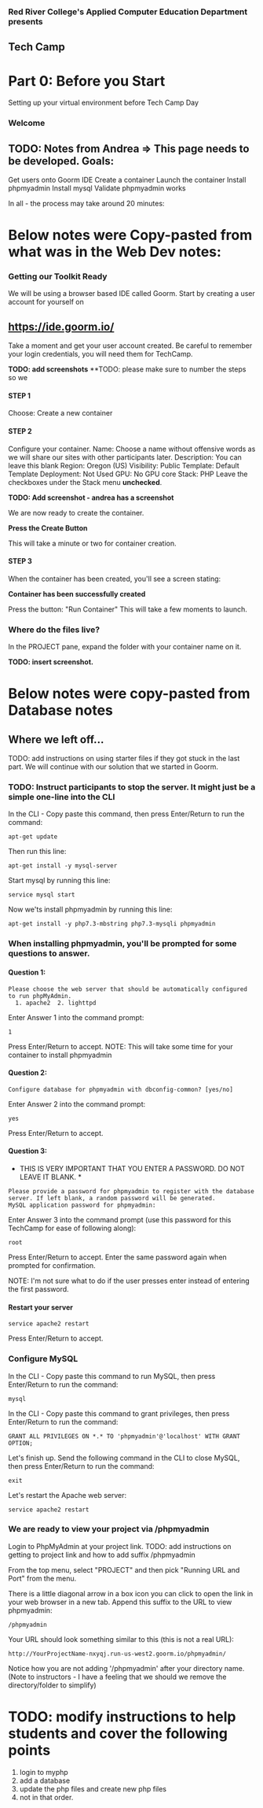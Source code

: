 ### Red River College's Applied Computer Education Department presents  
## Tech Camp
# Part 0: Before you Start
Setting up your virtual environment before Tech Camp Day	

### Welcome


**TODO: Notes from Andrea => This page needs to be developed.**
Goals: 
------
Get users onto Goorm IDE
Create a container
Launch the container
Install phpmyadmin
Install mysql
Validate phpmyadmin works

In all - the process may take around 20 minutes:

# Below notes were Copy-pasted from what was in the Web Dev notes:
### Getting our Toolkit Ready
We will be using a browser based IDE called Goorm.
Start by creating a user account for yourself on 
## https://ide.goorm.io/

Take a moment and get your user account created. Be careful to remember your login credentials, you will need them for TechCamp. 

**TODO: add screenshots**
**TODO: please make sure to number the steps so we

#### STEP 1
Choose: Create a new container

#### STEP 2
Configure your container. 
Name: Choose a name without offensive words as we will share our sites with other participants later.
Description: You can leave this blank
Region: Oregon (US)
Visibility: Public
Template: Default Template
Deployment: Not Used
GPU: No GPU core
Stack: PHP
Leave the checkboxes under the Stack menu **unchecked**.

**TODO: Add screenshot - andrea has a screenshot**

We are now ready to create the container.

**Press the Create Button**

This will take a minute or two for container creation.

#### STEP 3
When the container has been created, you'll see a screen stating:

**Container has been successfully created**

Press the button: "Run Container"
This will take a few moments to launch.

### Where do the files live?
In the PROJECT pane, expand the folder with your container name on it.

**TODO: insert screenshot.**


# Below notes were copy-pasted from Database notes
## Where we left off...
TODO: add instructions on using starter files if they got stuck in the last part.
We will continue with our solution that we started in Goorm.

### TODO: Instruct participants to stop the server. It might just be a simple one-line into the CLI


In the CLI - Copy paste this command, then press Enter/Return to run the command:
```
apt-get update
```

Then run this line:
```
apt-get install -y mysql-server
```

Start mysql by running this line:
```
service mysql start
```

Now we'ts install phpmyadmin by running this line:
```
apt-get install -y php7.3-mbstring php7.3-mysqli phpmyadmin
```

### When installing phpmyadmin, you'll be prompted for some questions to answer.

#### Question 1:
```
Please choose the web server that should be automatically configured to run phpMyAdmin.
  1. apache2  2. lighttpd
```

Enter Answer 1 into the command prompt:
```
1
```
Press Enter/Return to accept.
NOTE: This will take some time for your container to install phpmyadmin

#### Question 2:
```
Configure database for phpmyadmin with dbconfig-common? [yes/no]

```

Enter Answer 2 into the command prompt:
```
yes
```
Press Enter/Return to accept.

#### Question 3:
* THIS IS VERY IMPORTANT THAT YOU ENTER A PASSWORD. DO NOT LEAVE IT BLANK. *
```
Please provide a password for phpmyadmin to register with the database server. If left blank, a random password will be generated.
MySQL application password for phpmyadmin:
```

Enter Answer 3 into the command prompt (use this password for this TechCamp for ease of following along):
```
root
```
Press Enter/Return to accept. Enter the same password again when prompted for confirmation.

NOTE: I'm not sure what to do if the user presses enter instead of entering the first password.

#### Restart your server
```
service apache2 restart
```
Press Enter/Return to accept.

### Configure MySQL
In the CLI - Copy paste this command to run MySQL, then press Enter/Return to run the command:
```
mysql
```

In the CLI - Copy paste this command to grant privileges, then press Enter/Return to run the command:
```
GRANT ALL PRIVILEGES ON *.* TO 'phpmyadmin'@'localhost' WITH GRANT OPTION;
```

Let's finish up. Send the following command in the CLI to close MySQL, then press Enter/Return to run the command:
```
exit
```

Let's restart the Apache web server:
```
service apache2 restart
```

### We are ready to view your project via /phpmyadmin
Login to PhpMyAdmin at your project link. 
TODO: add instructions on getting to project link and how to add suffix /phpmyadmin

From the top menu, select "PROJECT" and then pick "Running URL and Port" from the menu.

There is a little diagonal arrow in a box icon you can click to open the link in your web browser in a new tab.
Append this suffix to the URL to view phpmyadmin:
```
/phpmyadmin
```

Your URL should look something similar to this (this is not a real URL):
```
http://YourProjectName-nxyqj.run-us-west2.goorm.io/phpmyadmin/
```
Notice how you are not adding '/phpmyadmin' after your directory name. (Note to instructors - I have a feeling that we should we remove the directory/folder to simplify)



# TODO: modify instructions to help students and cover the following points
1. login to myphp
2. add a database
3. update the php files and create new php files
4. not in that order.

